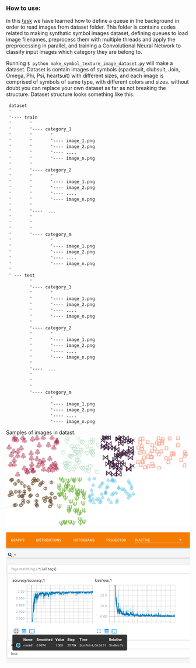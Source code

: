 ### How to use:
 
In this [task](https://github.com/m-nasiri/tensorflow/tree/master/reading_image_dataset) we have learned how to define a queue in the background in order to read images from dataset folder. This folder is contains codes related to making synthatic symbol images dataset, defining queues to load image filenames, preprocess them with multiple threads and apply the preprocessing in parallel, and training a Convolutional Neural Network to classify input images which category they are belong to.

Running `$ python make_symbol_texture_image_dataset.py` will make a dataset. Dataset is contain images of symbols (spadesuit, clubsuit, Join, Omega, Phi, Psi, heartsuit) with different sizes, and each image is comprised of symbols of same type, with different colors and sizes. without doubt you can replace your own dataset as far as not breaking the structure. Dataset structure looks something like this.

     dataset
     '
     '---- train
     '       '
     '       '---- category_1
     '       '       '
     '       '       '---- image_1.png
     '       '       '---- image_2.png
     '       '       '---- ....
     '       '       '---- image_n.png
     '       '
     '       '---- category_2
     '       '       '
     '       '       '---- image_1.png
     '       '       '---- image_2.png
     '       '       '---- ....
     '       '       '---- image_n.png
     '       '
     '       '----  ...
     '       '       
     '       '       
     '       '
     '       '---- category_m
     '               '
     '               '---- image_1.png
     '               '---- image_2.png
     '               '---- ....
     '               '---- image_n.png
     '       
     ' --- test 
             '
             '---- category_1
             '       '
             '       '---- image_1.png
             '       '---- image_2.png
             '       '---- ....
             '       '---- image_n.png
             '
             '---- category_2
             '       '
             '       '---- image_1.png
             '       '---- image_2.png
             '       '---- ....
             '       '---- image_n.png
             '
             '----  ...
             '       
             '       
             '
             '---- category_m
                     '
                     '---- image_1.png
                     '---- image_2.png
                     '---- ....
                     '---- image_n.png
                     
 
Samples of images in datast.
![alt text](https://github.com/m-nasiri/tensorflow/blob/master/symbol_texture_image_conv_net/images/images.png)

![alt text](https://github.com/m-nasiri/tensorflow/blob/master/symbol_texture_image_conv_net/images/acc_loss.png)
